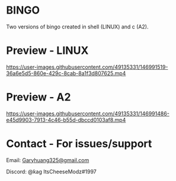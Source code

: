 # BINGO
Two versions of bingo created in shell (LINUX) and c (A2).

# Preview - LINUX
https://user-images.githubusercontent.com/49135331/146991519-36a6e5d5-860e-429c-8cab-8a1f3d807625.mp4



# Preview - A2
https://user-images.githubusercontent.com/49135331/146991486-e45d9903-7913-4c46-b55d-dbccd0103af8.mp4



# Contact - For issues/support
Email: Garyhuang325@gmail.com

Discord: @ƙag ItsCheeseModz#1997
